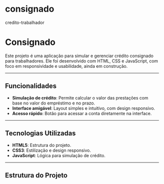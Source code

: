 # consignado
credito-trabalhador
# Consignado

Este projeto é uma aplicação para simular e gerenciar crédito consignado para trabalhadores. Ele foi desenvolvido com HTML, CSS e JavaScript, com foco em responsividade e usabilidade, ainda em construção.

---

## Funcionalidades

- **Simulação de crédito**: Permite calcular o valor das prestações com base no valor do empréstimo e no prazo.
- **Interface amigável**: Layout simples e intuitivo, com design responsivo.
- **Acesso rápido**: Botão para acessar a conta diretamente na interface.

---

## Tecnologias Utilizadas

- **HTML5**: Estrutura do projeto.
- **CSS3**: Estilização e design responsivo.
- **JavaScript**: Lógica para simulação de crédito.

---

## Estrutura do Projeto
